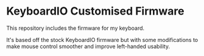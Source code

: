 # KeyboardIO Customised Firmware

This repository includes the firmware for my keyboard.

It's based off the stock KeyboardIO firmware but with some modifications to make mouse control
smoother and improve left-handed usability.
